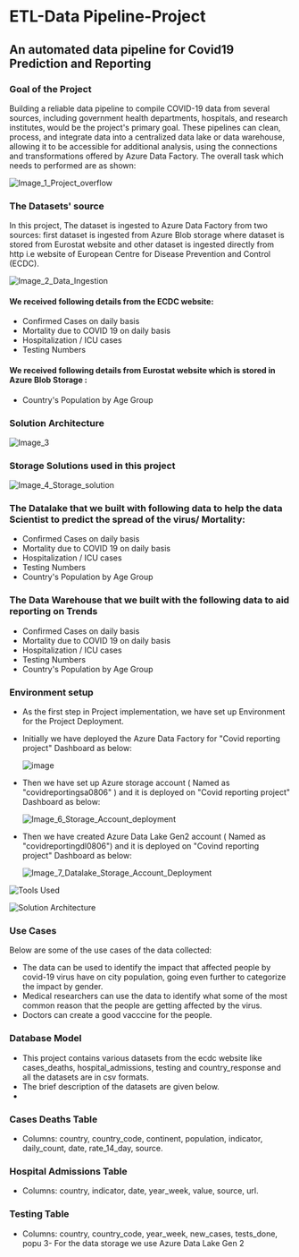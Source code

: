 # ETL-Data Pipeline-Project
## An automated data pipeline for Covid19 Prediction and Reporting

### Goal of the Project
Building a reliable data pipeline to compile COVID-19 data from several sources, including government health departments, hospitals, and research institutes, would be the project's primary goal. These pipelines can clean, process, and integrate data into a centralized data lake or data warehouse, allowing it to be accessible for additional analysis, using the connections and transformations offered by Azure Data Factory. The overall task which needs to performed are as shown:

![Image_1_Project_overflow](https://github.com/rahulingle92/COVID-19-ETL_data_pipeline/assets/44425377/94e0e6b9-118f-4299-841e-654a5f31ceb5)



### The Datasets' source
In this project, The dataset is ingested to Azure Data Factory from two sources: first dataset is ingested from Azure Blob storage where dataset is stored from Eurostat website and other dataset is ingested directly from http i.e website of European Centre for Disease Prevention and Control (ECDC). 

![Image_2_Data_Ingestion](https://github.com/rahulingle92/COVID-19-ETL_data_pipeline/assets/44425377/d9adad45-d4c2-410e-b6bc-869570f564f0)

#### We received following details  from the ECDC  website:
 * Confirmed Cases on daily basis
 * Mortality due to COVID 19 on daily basis
 * Hospitalization / ICU cases
 * Testing Numbers
   
#### We received  following details from Eurostat website which is stored in Azure Blob Storage :
 * Country's Population by Age Group

### Solution Architecture 

![Image_3](https://github.com/rahulingle92/COVID-19-ETL_data_pipeline/assets/44425377/3da3bd9f-6af5-44a4-8483-2739296fa938)

### Storage Solutions used in this project

![Image_4_Storage_solution](https://github.com/rahulingle92/COVID-19-ETL_data_pipeline/assets/44425377/8b70aa2a-352f-4c28-8dac-a73a13c5fae6)



### The Datalake that we built with following data to help the data Scientist to predict the spread of the virus/ Mortality:
 * Confirmed Cases on daily basis
 * Mortality due to COVID 19 on daily basis
 * Hospitalization / ICU cases
 * Testing Numbers
 * Country's Population by Age Group
### The Data Warehouse that we built with the following data to aid reporting on Trends
 * Confirmed Cases on daily basis
 * Mortality due to COVID 19 on daily basis
 * Hospitalization / ICU cases
 * Testing Numbers
 * Country's Population by Age Group

### Environment setup
 * As the first step in Project implementation, we have set up Environment for the Project Deployment.
 * Initially we have deployed the Azure Data Factory for "Covid reporting project" Dashboard as below:

   ![image](https://github.com/rahulingle92/COVID-19-ETL_data_pipeline/assets/44425377/cd4925b1-de05-45d3-a95b-a154f586f02b)

* Then we have set up Azure storage account ( Named as "covidreportingsa0806" ) and it is deployed on "Covid reporting project" Dashboard as below:

  ![Image_6_Storage_Account_deployment](https://github.com/rahulingle92/COVID-19-ETL_data_pipeline/assets/44425377/429fabf7-1593-4d7b-bb54-dbdf12730f0b)

* Then we have created Azure Data Lake Gen2 account ( Named as "covidreportingdl0806") and it is deployed on "Covind reporting project" Dashboard as below:

  ![Image_7_Datalake_Storage_Account_Deployment](https://github.com/rahulingle92/COVID-19-ETL_data_pipeline/assets/44425377/2e617d91-eb82-4898-83e3-eda1ebb3e365)


 
   
![Tools Used](https://github.com/rahulingle92/COVID-19-ETL_data_pipeline/assets/44425377/eb9c40aa-5617-41c9-987e-b3ff71d239ed)

![Solution Architecture](https://github.com/rahulingle92/COVID-19-ETL_data_pipeline/assets/44425377/088e9576-68a7-49a3-9972-09332e99ce76)

### Use Cases
Below are some of the use cases of the data collected:
- The data can be used to identify the impact that affected people by covid-19 virus have on city population, going even further to categorize the impact by gender.
- Medical researchers can use the data to identify what some of the most common reason that the people are getting affected by the virus.
- Doctors can create a good vacccine for the people.

### Database Model
- This project contains various datasets from the ecdc website like cases_deaths, hospital_admissions, testing and country_response and all the datasets are in csv formats.
- The brief description of the datasets are given below.
- 
### Cases Deaths Table

- Columns: country, country_code, continent, population, indicator, daily_count, date, rate_14_day, source.

### Hospital Admissions Table

- Columns: country, indicator, date, year_week, value, source, url.

### Testing Table

- Columns: country, country_code, year_week, new_cases, tests_done, popu
3- For the data storage we use Azure Data Lake Gen 2

